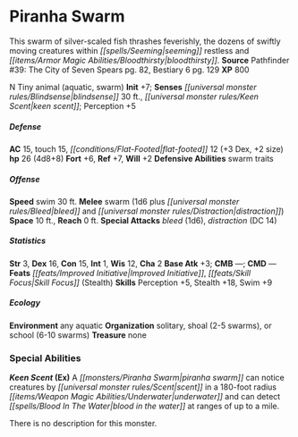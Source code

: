 ﻿---
cssclass: [monsters]
title1: Piranha Swarm
desc_short: This swarm of silver-scaled fish thrashes feverishly, the dozens of swiftly
  moving creatures within seeming restless and bloodthirsty.
title2: Piranha Swarm
CR: 3
sources:
- name: 'Pathfinder #39: The City of Seven Spears'
  page: 82
  link: http://paizo.com/pathfinder/adventurePath/theSerpentsSkull/v5748btpy8ddd
- name: Bestiary 6
  page: 129
  link: http://paizo.com/products/btpy9oge?Pathfinder-Roleplaying-Game-Bestiary-6-Hardcover
XP: 800
alignment: N
size: Tiny
type: animal
subtypes:
- aquatic
- swarm
initiative:
  bonus: 7
senses:
  blindsense: 30
  keen scent: true
AC:
  AC: 15
  touch: 15
  flat_footed: 12
  components:
    dex: 3
    size: 2
HP:
  HP: 26
  long: 4d8+8
saves:
  fort: 6
  ref: 7
  will: 2
defensive_abilities:
- swarm traits
speeds:
  swim: 30
attacks:
  melee:
  - - text: swarm (1d6 plus bleed and distraction)
      entries:
      - - damage: 1d6
        - effect: bleed
        - effect: distraction
      attack: swarm
  special:
  - bleed (1d6)
  - distraction (DC 14)
space: 10
reach: 0
ability_scores:
  STR: 3
  DEX: 16
  CON: 15
  INT: 1
  WIS: 12
  CHA: 2
BAB: 3
CMB:
CMD:
feats:
- name: Improved Initiative
- name: Skill Focus (Stealth)
skills:
  Perception: 5
  Stealth: 18
  Swim: 9
ecology:
  environment: any aquatic
  organization: solitary, shoal (2-5 swarms), or school (6-10 swarms)
  treasure_type: none
special_abilities:
  Keen Scent (Ex): |-
    A piranha swarm can notice creatures by scent in a 180-foot radius underwater and can detect blood in the water at ranges of up to a mile.

    There is no description for this monster.
desc_long: ''

---

# Piranha Swarm
This swarm of silver-scaled fish thrashes feverishly, the dozens of swiftly moving creatures within _[[spells/Seeming|seeming]]_ restless and _[[items/Armor Magic Abilities/Bloodthirsty|bloodthirsty]]_.
**Source** Pathfinder #39: The City of Seven Spears pg. 82, Bestiary 6 pg. 129
**XP** 800

N Tiny animal (aquatic, swarm)
**Init** +7; **Senses** _[[universal monster rules/Blindsense|blindsense]]_ 30 ft., _[[universal monster rules/Keen Scent|keen scent]]_; Perception +5

##### Defense

**AC** 15, touch 15, _[[conditions/Flat-Footed|flat-footed]]_ 12 (+3 Dex, +2 size)
**hp** 26 (4d8+8)
**Fort** +6, **Ref** +7, **Will** +2
**Defensive Abilities** swarm traits

##### Offense
**Speed** swim 30 ft.
**Melee** swarm (1d6 plus _[[universal monster rules/Bleed|bleed]]_ and _[[universal monster rules/Distraction|distraction]]_)
**Space** 10 ft., **Reach** 0 ft.
**Special Attacks** _bleed_ (1d6), _distraction_ (DC 14)

##### Statistics
**Str** 3, **Dex** 16, **Con** 15, **Int** 1, **Wis** 12, **Cha** 2
**Base Atk** +3; **CMB** —; **CMD** —
**Feats** _[[feats/Improved Initiative|Improved Initiative]]_, _[[feats/Skill Focus|Skill Focus]]_ (Stealth)
**Skills** Perception +5, Stealth +18, Swim +9

##### Ecology

**Environment** any aquatic
**Organization** solitary, shoal (2-5 swarms), or school (6-10 swarms)
**Treasure** none

### Special Abilities

**_Keen Scent_ (Ex)** A _[[monsters/Piranha Swarm|piranha swarm]]_ can notice creatures by _[[universal monster rules/Scent|scent]]_ in a 180-foot radius _[[items/Weapon Magic Abilities/Underwater|underwater]]_ and can detect _[[spells/Blood In The Water|blood in the water]]_ at ranges of up to a mile.

There is no description for this monster.